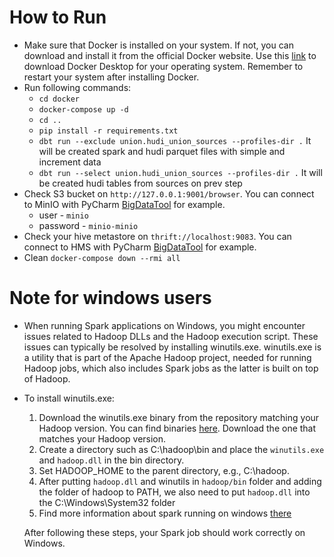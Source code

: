 # How to Run

- Make sure that Docker is installed on your system. If not, you can download and install it from the official Docker website. Use this [link](https://docs.docker.com/engine/install/) to download Docker Desktop for your operating system.
Remember to restart your system after installing Docker.
- Run following commands:
  - `cd docker`
  - `docker-compose up -d`
  - `cd ..`
  - `pip install -r requirements.txt`
  - `dbt run --exclude union.hudi_union_sources --profiles-dir .` It will be created spark and hudi parquet files with simple and increment data
  - `dbt run --select union.hudi_union_sources --profiles-dir .` It will be created hudi tables from sources on prev step
- Check S3 bucket on `http://127.0.0.1:9001/browser`. You can connect to MinIO with PyCharm [BigDataTool](https://www.jetbrains.com/help/pycharm/big-data-tools-support.html) for example.
  - user - `minio`
  - password - `minio-minio`
- Check your hive metastore on `thrift://localhost:9083`. You can connect to HMS with PyCharm [BigDataTool](https://www.jetbrains.com/help/pycharm/big-data-tools-support.html) for example.
- Clean `docker-compose down --rmi all`

# Note for windows users
- When running Spark applications on Windows, you might encounter issues related to Hadoop DLLs and the Hadoop execution script. These issues can typically be resolved by installing winutils.exe.
winutils.exe is a utility that is part of the Apache Hadoop project, needed for running Hadoop jobs, which also includes Spark jobs as the latter is built on top of Hadoop.
- To install winutils.exe:
  1. Download the winutils.exe binary from the repository matching your Hadoop version. You can find binaries [here](https://github.com/steveloughran/winutils). Download the one that matches your Hadoop version.
  2. Create a directory such as C:\hadoop\bin and place the `winutils.exe` and `hadoop.dll` in the bin directory.
  3. Set HADOOP_HOME to the parent directory, e.g., C:\hadoop.
  4. After putting `hadoop.dll` and winutils in `hadoop/bin` folder and adding the folder of hadoop to PATH, we also need to put `hadoop.dll` into the C:\Windows\System32 folder
  5. Find more information about spark running on windows [there](https://stackoverflow.com/questions/41851066/exception-in-thread-main-java-lang-unsatisfiedlinkerror-org-apache-hadoop-io)

  After following these steps, your Spark job should work correctly on Windows.
